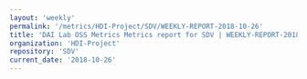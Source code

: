 ```yaml
---
layout: 'weekly'
permalink: '/metrics/HDI-Project/SDV/WEEKLY-REPORT-2018-10-26'
title: 'DAI Lab OSS Metrics Metrics report for SDV | WEEKLY-REPORT-2018-10-26'
organization: 'HDI-Project'
repository: 'SDV'
current_date: '2018-10-26'
---
```

